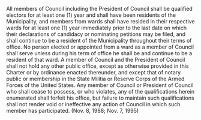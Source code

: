 All members of Council including the President of Council shall be qualified electors for at least one (1) year and shall have been residents of the Municipality, and members from wards shall have resided in their respective wards for at least one (1) year immediately prior to the last date on which their declarations of candidacy or nominating petitions may be filed, and shall continue to be a resident of the Municipality throughout their terms of office. No person elected or appointed from a ward as a member of Council shall serve unless during his term of office he shall be and continue to be a resident of that ward. A member of Council and the President of Council shall not hold any other public office, except as otherwise provided in this Charter or by ordinance enacted thereunder, and except that of notary public or membership in the State Militia or Reserve Corps of the Armed Forces of the United States.
Any member of Council or President of Council who shall cease to possess, or who violates, any of the qualifications herein enumerated shall forfeit his office, but failure to maintain such qualifications shall not render void or ineffective any action of Council in which such member has participated. (Nov. 8, 1988; Nov. 7, 1995)